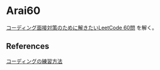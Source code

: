 # Arai60

[コーディング面接対策のために解きたいLeetCode 60問](https://1kohei1.com/leetcode/) を解く。

## References

[コーディングの練習方法](https://hayapenguin.com/notes/Posts/2024/04/24/how-to-practice-coding-effectively)
